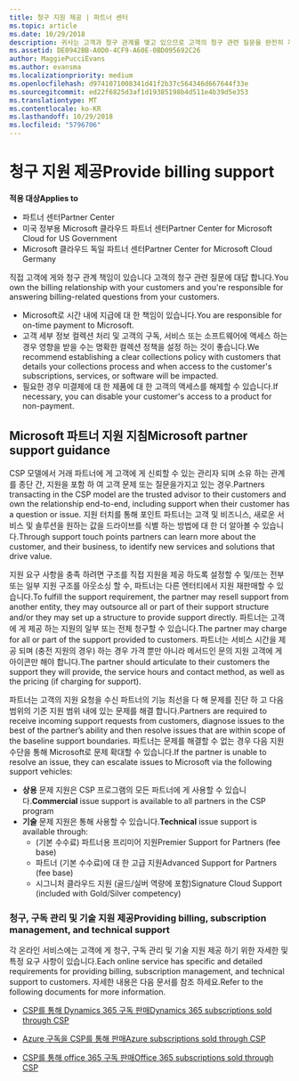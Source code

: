 ```yaml
---
title: 청구 지원 제공 | 파트너 센터
ms.topic: article
ms.date: 10/29/2018
description: 귀사는 고객과 청구 관계를 맺고 있으므로 고객의 청구 관련 질문을 완전히 지원해야 합니다.
ms.assetid: DE0942BB-A0D0-4CF9-A60E-0BD095692C26
author: MaggiePucciEvans
ms.author: evansma
ms.localizationpriority: medium
ms.openlocfilehash: d9741071008341d41f2b37c564346d667644f33e
ms.sourcegitcommit: ed22f6825d3af1d19385198b4d511e4b39d5e353
ms.translationtype: MT
ms.contentlocale: ko-KR
ms.lasthandoff: 10/29/2018
ms.locfileid: "5796706"
---
```

# <a name="provide-billing-support"></a><span data-ttu-id="3ff2d-103">청구 지원 제공</span><span class="sxs-lookup"><span data-stu-id="3ff2d-103">Provide billing support</span></span>

**<span data-ttu-id="3ff2d-104">적용 대상</span><span class="sxs-lookup"><span data-stu-id="3ff2d-104">Applies to</span></span>**

-  <span data-ttu-id="3ff2d-105">파트너 센터</span><span class="sxs-lookup"><span data-stu-id="3ff2d-105">Partner Center</span></span>
-  <span data-ttu-id="3ff2d-106">미국 정부용 Microsoft 클라우드 파트너 센터</span><span class="sxs-lookup"><span data-stu-id="3ff2d-106">Partner Center for Microsoft Cloud for US Government</span></span>
-  <span data-ttu-id="3ff2d-107">Microsoft 클라우드 독일 파트너 센터</span><span class="sxs-lookup"><span data-stu-id="3ff2d-107">Partner Center for Microsoft Cloud Germany</span></span>

<span data-ttu-id="3ff2d-108">직접 고객에 게와 청구 관계 책임이 있습니다 고객의 청구 관련 질문에 대답 합니다.</span><span class="sxs-lookup"><span data-stu-id="3ff2d-108">You own the billing relationship with your customers and you're responsible for answering billing-related questions from your customers.</span></span>

-   <span data-ttu-id="3ff2d-109">Microsoft로 시간 내에 지급에 대 한 책임이 있습니다.</span><span class="sxs-lookup"><span data-stu-id="3ff2d-109">You are responsible for on-time payment to Microsoft.</span></span>
-   <span data-ttu-id="3ff2d-110">고객 세부 정보 컬렉션 처리 및 고객의 구독, 서비스 또는 소프트웨어에 액세스 하는 경우 영향을 받을 수는 명확한 컬렉션 정책을 설정 하는 것이 좋습니다.</span><span class="sxs-lookup"><span data-stu-id="3ff2d-110">We recommend establishing a clear collections policy with customers that details your collections process and when access to the customer's subscriptions, services, or software will be impacted.</span></span>
-   <span data-ttu-id="3ff2d-111">필요한 경우 미결제에 대 한 제품에 대 한 고객의 액세스를 해제할 수 있습니다.</span><span class="sxs-lookup"><span data-stu-id="3ff2d-111">If necessary, you can disable your customer's access to a product for non-payment.</span></span>

## <a name="microsoft-partner-support-guidance"></a><span data-ttu-id="3ff2d-112">Microsoft 파트너 지원 지침</span><span class="sxs-lookup"><span data-stu-id="3ff2d-112">Microsoft partner support guidance</span></span>

<span data-ttu-id="3ff2d-113">CSP 모델에서 거래 파트너에 게 고객에 게 신뢰할 수 있는 관리자 되며 소유 하는 관계를 종단 간, 지원을 포함 하 여 고객 문제 또는 질문을가지고 있는 경우.</span><span class="sxs-lookup"><span data-stu-id="3ff2d-113">Partners transacting in the CSP model are the trusted advisor to their customers and own the relationship end-to-end, including support when their customer has a question or issue.</span></span> <span data-ttu-id="3ff2d-114">지원 터치를 통해 포인트 파트너는 고객 및 비즈니스, 새로운 서비스 및 솔루션을 원하는 값을 드라이브를 식별 하는 방법에 대 한 더 알아볼 수 있습니다.</span><span class="sxs-lookup"><span data-stu-id="3ff2d-114">Through support touch points partners can learn more about the customer, and their business, to identify new services and solutions that drive value.</span></span>

<span data-ttu-id="3ff2d-115">지원 요구 사항을 충족 하려면 구조를 직접 지원을 제공 하도록 설정할 수 및/또는 전부 또는 일부 지원 구조를 아웃소싱 할 수, 파트너는 다른 엔터티에서 지원 재판매할 수 있습니다.</span><span class="sxs-lookup"><span data-stu-id="3ff2d-115">To fulfill the support requirement, the partner may resell support from another entity, they may outsource all or part of their support structure and/or they may set up a structure to provide support directly.</span></span>  <span data-ttu-id="3ff2d-116">파트너는 고객에 게 제공 하는 지원의 일부 또는 전체 청구할 수 있습니다.</span><span class="sxs-lookup"><span data-stu-id="3ff2d-116">The partner may charge for all or part of the support provided to customers.</span></span> <span data-ttu-id="3ff2d-117">파트너는 서비스 시간을 제공 되며 (충전 지원의 경우) 하는 경우 가격 뿐만 아니라 메서드인 문의 지원 고객에 게 아이콘만 해야 합니다.</span><span class="sxs-lookup"><span data-stu-id="3ff2d-117">The partner should articulate to their customers the support they will provide, the service hours and contact method, as well as the pricing (if charging for support).</span></span> 

<span data-ttu-id="3ff2d-118">파트너는 고객의 지원 요청을 수신 파트너의 기능 최선을 다 해 문제를 진단 하 고 다음 범위의 기준 지원 범위 내에 있는 문제를 해결 합니다.</span><span class="sxs-lookup"><span data-stu-id="3ff2d-118">Partners are required to receive incoming support requests from customers, diagnose issues to the best of the partner’s ability and then resolve issues that are within scope of the baseline support boundaries.</span></span> <span data-ttu-id="3ff2d-119">파트너는 문제를 해결할 수 없는 경우 다음 지원 수단을 통해 Microsoft로 문제 확대할 수 있습니다.</span><span class="sxs-lookup"><span data-stu-id="3ff2d-119">If the partner is unable to resolve an issue, they can escalate issues to Microsoft via the following support vehicles:</span></span>

- <span data-ttu-id="3ff2d-120">**상용** 문제 지원은 CSP 프로그램의 모든 파트너에 게 사용할 수 있습니다.</span><span class="sxs-lookup"><span data-stu-id="3ff2d-120">**Commercial** issue support is available to all partners in the CSP program</span></span>
-   <span data-ttu-id="3ff2d-121">**기술** 문제 지원은 통해 사용할 수 있습니다.</span><span class="sxs-lookup"><span data-stu-id="3ff2d-121">**Technical** issue support is available through:</span></span>
    -   <span data-ttu-id="3ff2d-122">(기본 수수료) 파트너용 프리미어 지원</span><span class="sxs-lookup"><span data-stu-id="3ff2d-122">Premier Support for Partners (fee base)</span></span>
    -   <span data-ttu-id="3ff2d-123">파트너 (기본 수수료)에 대 한 고급 지원</span><span class="sxs-lookup"><span data-stu-id="3ff2d-123">Advanced Support for Partners (fee base)</span></span>
    -   <span data-ttu-id="3ff2d-124">시그니처 클라우드 지원 (골드/실버 역량에 포함)</span><span class="sxs-lookup"><span data-stu-id="3ff2d-124">Signature Cloud Support (included with Gold/Silver competency)</span></span>

### <a name="providing-billing-subscription-management-and-technical-support"></a><span data-ttu-id="3ff2d-125">청구, 구독 관리 및 기술 지원 제공</span><span class="sxs-lookup"><span data-stu-id="3ff2d-125">Providing billing, subscription management, and technical support</span></span> 

<span data-ttu-id="3ff2d-126">각 온라인 서비스에는 고객에 게 청구, 구독 관리 및 기술 지원 제공 하기 위한 자세한 및 특정 요구 사항이 있습니다.</span><span class="sxs-lookup"><span data-stu-id="3ff2d-126">Each online service has specific and detailed requirements for providing billing, subscription management, and technical support to customers.</span></span> <span data-ttu-id="3ff2d-127">자세한 내용은 다음 문서를 참조 하세요.</span><span class="sxs-lookup"><span data-stu-id="3ff2d-127">Refer to the following documents for more information.</span></span>

-   [<span data-ttu-id="3ff2d-128">CSP를 통해 Dynamics 365 구독 판매</span><span class="sxs-lookup"><span data-stu-id="3ff2d-128">Dynamics 365 subscriptions sold through CSP</span></span>](https://www.microsoftpartnercommunity.com/t5/CSP/Microsoft-Partner-Support-Guidance/m-p/5262#M30)

-   [<span data-ttu-id="3ff2d-129">Azure 구독을 CSP를 통해 판매</span><span class="sxs-lookup"><span data-stu-id="3ff2d-129">Azure subscriptions sold through CSP</span></span>](https://www.microsoftpartnercommunity.com/t5/CSP/Microsoft-Partner-Support-Guidance/m-p/5263#M31)

-   [<span data-ttu-id="3ff2d-130">CSP를 통해 office 365 구독 판매</span><span class="sxs-lookup"><span data-stu-id="3ff2d-130">Office 365 subscriptions sold through CSP</span></span>](https://www.microsoftpartnercommunity.com/t5/CSP/Microsoft-Partner-Support-Guidance/m-p/5264#M32)
 

